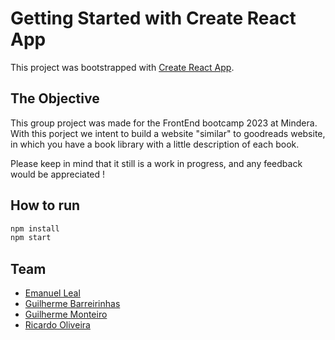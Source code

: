 # Getting Started with Create React App

This project was bootstrapped with [Create React App](https://github.com/facebook/create-react-app).

## The Objective
This group project was made for the FrontEnd bootcamp 2023 at Mindera. With this porject we intent to build a website "similar" to goodreads website, in which you have a book library with a little description of each book.

Please keep in mind that it still is a work in progress, and any feedback would be appreciated !

## How to run

```bash
npm install
npm start
```

## Team 

- [Emanuel Leal](https://github.com/emleal21)
- [Guilherme Barreirinhas](https://github.com/guiscavone)
- [Guilherme Monteiro](https://github.com/guilhermemonteiro15js)
- [Ricardo Oliveira](https://github.com/ricardoszs)

